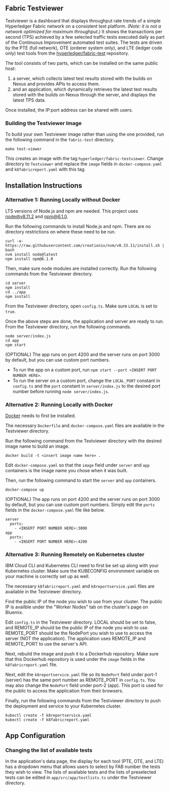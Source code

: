 ## Fabric Testviewer

Testviewer is a dashboard that displays throughput rate trends of a simple Hyperledger Fabric network on a consistent test platform. *(Note: it is not a network optimized for maximum throughput.)* It shows the transactions per second (TPS) achieved by a few selected traffic tests executed daily as part of the Continuous Improvement automated test suites. The tests are driven by the PTE (full network), OTE (orderer system only), and LTE (ledger code only) test tools from the [hyperledger/fabric-test](https://github.com/hyperledger/fabric-test) repository.

The tool consists of two parts, which can be installed on the same public host:
1. a server, which collects latest test results stored with the builds on Nexus and provides APIs to access them.
2. and an application, which dynamically retrieves the latest test results stored with the builds on Nexus through the server, and displays the latest TPS data.

Once installed, the IP:port address can be shared with users.


### Building the Testviewer Image

To build your own Testviewer image rather than using the one provided, run the following command in the `fabric-test` directory.
```
make test-viewer
```
This creates an image with the tag `hyperledger/fabric-testviewer`. Change directory to `Testviewer` and replace the `image` fields in `docker-compose.yaml` and `k8fabricreport.yaml` with this tag.



## Installation Instructions

### Alternative 1: Running Locally without Docker

LTS versions of Node.js and npm are needed. This project uses node@v8.11.2 and npm@6.1.0.

Run the following commands to install Node.js and npm. There are no directory restrictions on where these need to be run.

```
curl -o- https://raw.githubusercontent.com/creationix/nvm/v0.33.11/install.sh | bash
nvm install node@latest
npm install npm@6.1.0
```

Then, make sure node modules are installed correctly. Run the following commands from the Testviewer directory.

```
cd server
npm install
cd ../app
npm install
```

From the Testviewer directory, open `config.ts`. Make sure `LOCAL` is set to `true`.

Once the above steps are done, the application and server are ready to run. From the Testviewer directory, run the following commands.

```
node server/index.js
cd app
npm start
```

(OPTIONAL) The app runs on port 4200 and the server runs on port 3000 by default, but you can use custom port numbers.
- To run the app on a custom port, run `npm start --port <INSERT PORT NUMBER HERE>`.
- To run the server on a custom port, change the `LOCAL_PORT` constant in `config.ts` and the `port` constant in `server/index.js` to the desired port number before running `node server/index.js`.


### Alternative 2: Running Locally with Docker

[Docker](https://docs.docker.com/) needs to first be installed.

The necessary `Dockerfile` and `docker-compose.yaml` files are available in the Testviewer directory.

Run the following command from the Testviewer directory with the desired image name to build an image.

```
docker build -t <insert image name here> .
```

Edit `docker-compose.yaml` so that the `image` field under `server` and `app` containers is the image name you chose when it was built.

Then, run the following command to start the `server` and `app` containers.

```
docker-compose up
```

(OPTIONAL) The app runs on port 4200 and the server runs on port 3000 by default, but you can use custom port numbers.
Simply edit the `ports` fields in the `docker-compose.yaml` file like below.

```
server
  ports:
    - <INSERT PORT NUMBER HERE>:3000
app
  ports:
    - <INSERT PORT NUMBER HERE>:4200
```


### Alternative 3: Running Remotely on Kubernetes cluster

IBM Cloud CLI and Kubernetes CLI need to first be set up along with your Kubernetes cluster. Make sure the KUBECONFIG environment variable on your machine is correctly set up as well.

The necessary `k8fabricreport.yaml` and `k8reportservice.yaml` files are available in the Testviewer directory.

Find the public IP of the node you wish to use from your cluster. The public IP is availble under the "Worker Nodes" tab on the cluster's page on Bluemix.

Edit `config.ts` in the Testviewer directory. LOCAL should be set to false, and REMOTE_IP should be the public IP of the node you wish to use. REMOTE_PORT should be the NodePort you wish to use to access the server (NOT the application). The application uses REMOTE_IP and REMOTE_PORT to use the server's API.

Next, rebuild the image and push it to a Dockerhub repository. Make sure that this Dockerhub repository is used under the `image` fields in the `k8fabricreport.yaml` file.

Next, edit the `k8reportservice.yaml` file so its `NodePort` field under port-1 (server) has the same port number as REMOTE_PORT in `config.ts`. You may also change the `NodePort` field under port-2 (app). This port is used for the public to access the application from their browsers.

Finally, run the following commands from the Testviewer directory to push the deployment and service to your Kubernetes cluster.
```
kubectl create -f k8reportservice.yaml
kubectl create -f k8fabricreport.yaml
```


## App Configuration

### Changing the list of available tests

In the application's data page, the display for each tool (PTE, OTE, and LTE) has a dropdown menu that allows users to select by FAB number the tests they wish to view. The lists of available tests and the lists of preselected tests can be edited in `app/src/app/testlists.ts` under the Testviewer directory.

